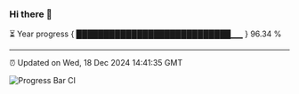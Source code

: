 ### Hi there 👋

⏳ Year progress { ████████████████████████████▁▁ } 96.34 %

---

⏰ Updated on Wed, 18 Dec 2024 14:41:35 GMT

![Progress Bar CI](https://github.com/IshwaranRudhara/GIT-ACTION/workflows/Progress%20Bar%20CI/badge.svg)
